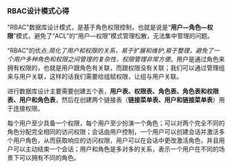 ### RBAC设计模式心得

"RBAC"数据库设计模式，是基于角色权限控制，也就是说是“**用户—角色—权限**”模式，避免了“ACL”的“用户—权限”模式管理松散，无法集中管理的问题。

“RBAC”的优点:*简化了用户和权限的关系，易于扩展和维护,易于整理，避免了一个用户多种角色和权限之间管理的复杂性，权限管理非常方便*。用户是通过角色来拥有权限的，也就是用户跟角色有关联，而跟权限没有关联；我们可以通过管理组来与用户关联，这样的话我们需要给组赋权限，让组与用户关联。

进行数据库设计主要需要创建五个表，**用户表、权限表、角色表、角色表和权限表、用户和角色表**，然后在创建两个链接表（**链接菜单表、用户和链接菜单表**）用于连接权限。

每个用户至少具备一个权限，每个用户至少扮演一个角色；可以对两个完全不同的角色分配完全相同的访问权限；会话由用户控制，一个用户可以创建会话并激活多个用户角色，从而获取响应的访问权限，用户可以在会话中更改激活角色，并且用户可以主动结束一个会话；用户和角色是多对多的关系，表示一个用户在不同的场景下可以拥有不同的角色。
